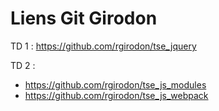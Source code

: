 # Liens Git Girodon

TD 1 : https://github.com/rgirodon/tse_jquery

TD 2 : 
- https://github.com/rgirodon/tse_js_modules
- https://github.com/rgirodon/tse_js_webpack
